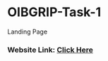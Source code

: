 # OIBGRIP-Task-1
Landing Page
### Website Link: [Click Here](https://harshavardhan2810.github.io/OIBGRIP-Task-1/)
